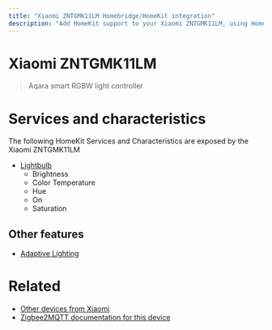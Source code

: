 ```yaml
---
title: "Xiaomi ZNTGMK11LM Homebridge/HomeKit integration"
description: "Add HomeKit support to your Xiaomi ZNTGMK11LM, using Homebridge, Zigbee2MQTT and homebridge-z2m."
---
```

<!---
This file has been GENERATED using src/docgen/docgen.ts
DO NOT EDIT THIS FILE MANUALLY!
-->
# Xiaomi ZNTGMK11LM
> Aqara smart RGBW light controller


# Services and characteristics
The following HomeKit Services and Characteristics are exposed by
the Xiaomi ZNTGMK11LM

* [Lightbulb](../../light.md)
  * Brightness
  * Color Temperature
  * Hue
  * On
  * Saturation


## Other features
* [Adaptive Lighting](../../light.md)


# Related
* [Other devices from Xiaomi](../index.md#xiaomi)
* [Zigbee2MQTT documentation for this device](https://www.zigbee2mqtt.io/devices/ZNTGMK11LM.html)